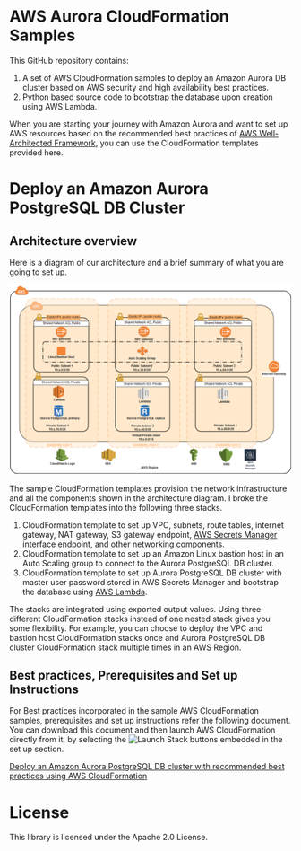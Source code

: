 # AWS Aurora CloudFormation Samples

This GitHub repository contains:

1. A set of AWS CloudFormation samples to deploy an Amazon Aurora DB cluster based on AWS security and high availability best practices.
2. Python based source code to bootstrap the database upon creation using AWS Lambda.

When you are starting your journey with Amazon Aurora and want to set up AWS resources based on the recommended best practices of [AWS Well-Architected Framework](https://docs.aws.amazon.com/wellarchitected/latest/userguide/intro.html#waf), you can use the CloudFormation templates provided here. 

# Deploy an Amazon Aurora PostgreSQL DB Cluster

## Architecture overview

Here is a diagram of our architecture and a brief summary of what you are going to set up.

![](media/AWS-Aurora-Architecture.png)

The sample CloudFormation templates provision the network infrastructure and all the components shown in the architecture diagram. I broke the CloudFormation templates into the following three stacks.

1.	CloudFormation template to set up VPC, subnets, route tables, internet gateway, NAT gateway, S3 gateway endpoint, [AWS Secrets Manager](https://aws.amazon.com/secrets-manager/) interface endpoint, and other networking components.
2.	CloudFormation template to set up an Amazon Linux bastion host in an Auto Scaling group to connect to the Aurora PostgreSQL DB cluster.
3.	CloudFormation template to set up Aurora PostgreSQL DB cluster with master user password stored in AWS Secrets Manager and bootstrap the database using [AWS Lambda](http://aws.amazon.com/lambda).

The stacks are integrated using exported output values. Using three different CloudFormation stacks instead of one nested stack gives you some flexibility. For example, you can choose to deploy the VPC and bastion host CloudFormation stacks once and Aurora PostgreSQL DB cluster CloudFormation stack multiple times in an AWS Region.

## Best practices, Prerequisites and Set up Instructions

For Best practices incorporated in the sample AWS CloudFormation samples, prerequisites and set up instructions refer the following document. You can download this document and then launch AWS CloudFormation directly from it, by selecting the ![Launch Stack](https://s3.amazonaws.com/cloudformation-examples/cloudformation-launch-stack.png) buttons embedded in the set up section.

[Deploy an Amazon Aurora PostgreSQL DB cluster with recommended best practices using AWS CloudFormation](Instructions/Deploy%20an%20Amazon%20Aurora%20PostgreSQL%20DB%20cluster%20with%20recommended%20best%20practices%20using%20AWS%20CloudFormation.pdf)


# License

This library is licensed under the Apache 2.0 License. 
